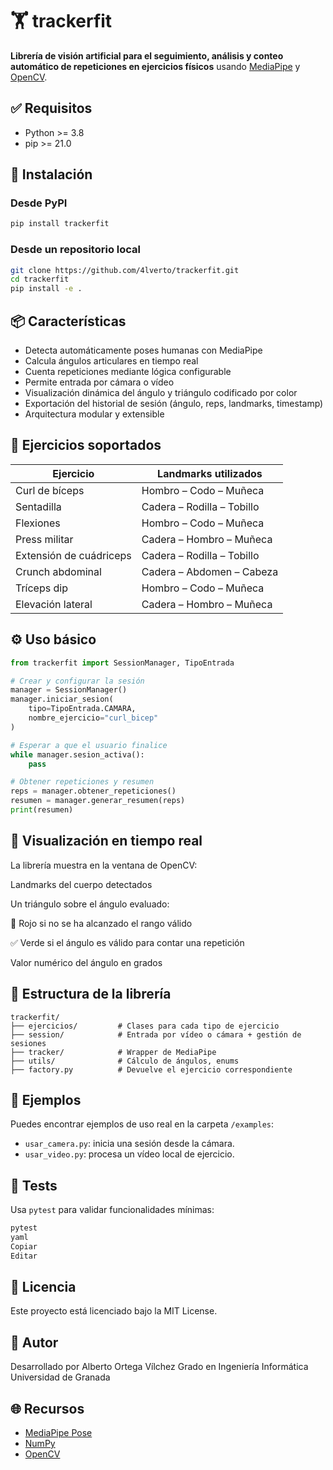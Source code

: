 # 🏋️ trackerfit

**Librería de visión artificial para el seguimiento, análisis y conteo automático de repeticiones en ejercicios físicos** usando [MediaPipe](https://mediapipe.dev/) y [OpenCV](https://opencv.org/).

## ✅ Requisitos

- Python >= 3.8
- pip >= 21.0

## 🚀 Instalación

### Desde PyPI

```bash
pip install trackerfit 
```

### Desde un repositorio local
```bash
git clone https://github.com/4lverto/trackerfit.git
cd trackerfit
pip install -e .
```

## 📦 Características

- Detecta automáticamente poses humanas con MediaPipe
- Calcula ángulos articulares en tiempo real
- Cuenta repeticiones mediante lógica configurable
- Permite entrada por cámara o vídeo
- Visualización dinámica del ángulo y triángulo codificado por color
- Exportación del historial de sesión (ángulo, reps, landmarks, timestamp)
- Arquitectura modular y extensible

## 🧠 Ejercicios soportados

| Ejercicio               | Landmarks utilizados       |
| ----------------------- | -------------------------- |
| Curl de bíceps          | Hombro – Codo – Muñeca     |
| Sentadilla              | Cadera – Rodilla – Tobillo |
| Flexiones               | Hombro – Codo – Muñeca     |
| Press militar           | Cadera – Hombro – Muñeca   |
| Extensión de cuádriceps | Cadera – Rodilla – Tobillo |
| Crunch abdominal        | Cadera – Abdomen – Cabeza  |
| Tríceps dip             | Hombro – Codo – Muñeca     |
| Elevación lateral       | Cadera – Hombro – Muñeca   |

## ⚙️ Uso básico
```python
from trackerfit import SessionManager, TipoEntrada

# Crear y configurar la sesión
manager = SessionManager()
manager.iniciar_sesion(
    tipo=TipoEntrada.CAMARA,
    nombre_ejercicio="curl_bicep"
)

# Esperar a que el usuario finalice
while manager.sesion_activa():
    pass

# Obtener repeticiones y resumen
reps = manager.obtener_repeticiones()
resumen = manager.generar_resumen(reps)
print(resumen)
```

## 🎨 Visualización en tiempo real

La librería muestra en la ventana de OpenCV:

Landmarks del cuerpo detectados

Un triángulo sobre el ángulo evaluado:

🔴 Rojo si no se ha alcanzado el rango válido

✅ Verde si el ángulo es válido para contar una repetición

Valor numérico del ángulo en grados

## 📁 Estructura de la librería
```pgsql
trackerfit/
├── ejercicios/         # Clases para cada tipo de ejercicio
├── session/            # Entrada por vídeo o cámara + gestión de sesiones
├── tracker/            # Wrapper de MediaPipe
├── utils/              # Cálculo de ángulos, enums
├── factory.py          # Devuelve el ejercicio correspondiente
```

## 📂 Ejemplos

Puedes encontrar ejemplos de uso real en la carpeta `/examples`:

- `usar_camera.py`: inicia una sesión desde la cámara.
- `usar_video.py`: procesa un vídeo local de ejercicio.

## 🧪 Tests

Usa `pytest` para validar funcionalidades mínimas:

```bash
pytest
yaml
Copiar
Editar
```

## 📜 Licencia

Este proyecto está licenciado bajo la MIT License.

## 👤 Autor

Desarrollado por Alberto Ortega Vílchez
Grado en Ingeniería Informática
Universidad de Granada

## 🌐 Recursos
- [MediaPipe Pose](https://ai.google.dev/edge/mediapipe/solutions/vision/pose_landmarker?hl=es-419)
- [NumPy](https://numpy.org/)
- [OpenCV](https://opencv.org/)